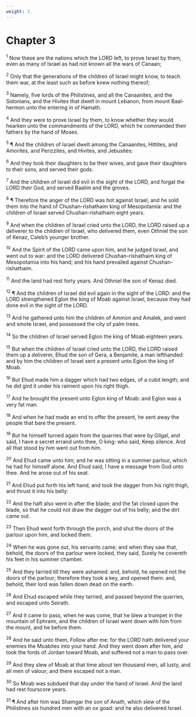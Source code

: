 ```yaml
---
weight: 3
---
```


# Chapter 3

<sup>1</sup> Now these are the nations which the LORD left, to prove Israel by them, even as many of Israel as had not known all the wars of Canaan; 

<sup>2</sup> Only that the generations of the children of Israel might know, to teach them war, at the least such as before knew nothing thereof; 

<sup>3</sup> Namely, five lords of the Philistines, and all the Canaanites, and the Sidonians, and the Hivites that dwelt in mount Lebanon, from mount Baal-hermon unto the entering in of Hamath. 

<sup>4</sup> And they were to prove Israel by them, to know whether they would hearken unto the commandments of the LORD, which he commanded their fathers by the hand of Moses. 

<sup>5</sup> ¶ And the children of Israel dwelt among the Canaanites, Hittites, and Amorites, and Perizzites, and Hivites, and Jebusites: 

<sup>6</sup> And they took their daughters to be their wives, and gave their daughters to their sons, and served their gods. 

<sup>7</sup> And the children of Israel did evil in the sight of the LORD, and forgat the LORD their God, and served Baalim and the groves. 

<sup>8</sup> ¶ Therefore the anger of the LORD was hot against Israel, and he sold them into the hand of Chushan-rishathaim king of Mesopotamia: and the children of Israel served Chushan-rishathaim eight years. 

<sup>9</sup> And when the children of Israel cried unto the LORD, the LORD raised up a deliverer to the children of Israel, who delivered them, even Othniel the son of Kenaz, Caleb’s younger brother. 

<sup>10</sup> And the Spirit of the LORD came upon him, and he judged Israel, and went out to war: and the LORD delivered Chushan-rishathaim king of Mesopotamia into his hand; and his hand prevailed against Chushan-rishathaim. 

<sup>11</sup> And the land had rest forty years. And Othniel the son of Kenaz died. 

<sup>12</sup> ¶ And the children of Israel did evil again in the sight of the LORD: and the LORD strengthened Eglon the king of Moab against Israel, because they had done evil in the sight of the LORD. 

<sup>13</sup> And he gathered unto him the children of Ammon and Amalek, and went and smote Israel, and possessed the city of palm trees. 

<sup>14</sup> So the children of Israel served Eglon the king of Moab eighteen years. 

<sup>15</sup> But when the children of Israel cried unto the LORD, the LORD raised them up a deliverer, Ehud the son of Gera, a Benjamite, a man lefthanded: and by him the children of Israel sent a present unto Eglon the king of Moab. 

<sup>16</sup> But Ehud made him a dagger which had two edges, of a cubit length; and he did gird it under his raiment upon his right thigh. 

<sup>17</sup> And he brought the present unto Eglon king of Moab: and Eglon was a very fat man. 

<sup>18</sup> And when he had made an end to offer the present, he sent away the people that bare the present. 

<sup>19</sup> But he himself turned again from the quarries that were by Gilgal, and said, I have a secret errand unto thee, O king: who said, Keep silence. And all that stood by him went out from him. 

<sup>20</sup> And Ehud came unto him; and he was sitting in a summer parlour, which he had for himself alone. And Ehud said, I have a message from God unto thee. And he arose out of his seat. 

<sup>21</sup> And Ehud put forth his left hand, and took the dagger from his right thigh, and thrust it into his belly: 

<sup>22</sup> And the haft also went in after the blade; and the fat closed upon the blade, so that he could not draw the dagger out of his belly; and the dirt came out. 

<sup>23</sup> Then Ehud went forth through the porch, and shut the doors of the parlour upon him, and locked them. 

<sup>24</sup> When he was gone out, his servants came; and when they saw that, behold, the doors of the parlour were locked, they said, Surely he covereth his feet in his summer chamber. 

<sup>25</sup> And they tarried till they were ashamed: and, behold, he opened not the doors of the parlour; therefore they took a key, and opened them: and, behold, their lord was fallen down dead on the earth. 

<sup>26</sup> And Ehud escaped while they tarried, and passed beyond the quarries, and escaped unto Seirath. 

<sup>27</sup> And it came to pass, when he was come, that he blew a trumpet in the mountain of Ephraim, and the children of Israel went down with him from the mount, and he before them. 

<sup>28</sup> And he said unto them, Follow after me: for the LORD hath delivered your enemies the Moabites into your hand. And they went down after him, and took the fords of Jordan toward Moab, and suffered not a man to pass over. 

<sup>29</sup> And they slew of Moab at that time about ten thousand men, all lusty, and all men of valour; and there escaped not a man. 

<sup>30</sup> So Moab was subdued that day under the hand of Israel. And the land had rest fourscore years. 

<sup>31</sup> ¶ And after him was Shamgar the son of Anath, which slew of the Philistines six hundred men with an ox goad: and he also delivered Israel. 


